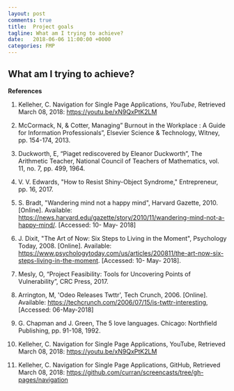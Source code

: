 ```yaml
---
layout: post
comments: true
title:  Project goals
tagline: What am I trying to achieve?
date:   2018-06-06 11:00:00 +0000
categories: FMP
---
```


## What am I trying to achieve?




<span id="ref"></span>
**References**  
1. Kelleher, C. Navigation for Single Page Applications, *YouTube*, Retrieved March 08, 2018: https://youtu.be/xN9QxPtK2LM

1. McCormack, N, & Cotter, Managing” Burnout in the Workplace : A Guide for Information Professionals”, Elsevier Science & Technology, Witney, pp. 154-174, 2013.

2. Duckworth, E, “Piaget rediscovered by Eleanor Duckworth”, The Arithmetic Teacher, National Council of Teachers of Mathematics, vol. 11, no. 7, pp. 499, 1964.

3. V. V. Edwards, "How to Resist Shiny-Object Syndrome," Entrepreneur, pp. 16, 2017.

4. S. Bradt, "Wandering mind not a happy mind", Harvard Gazette, 2010. [Online]. Available: https://news.harvard.edu/gazette/story/2010/11/wandering-mind-not-a-happy-mind/. [Accessed: 10- May- 2018]

5. J. Dixit, "The Art of Now: Six Steps to Living in the Moment", Psychology Today, 2008. [Online]. Available: https://www.psychologytoday.com/us/articles/200811/the-art-now-six-steps-living-in-the-moment. [Accessed: 10- May- 2018].

6. Mesly, O, “Project Feasibility: Tools for Uncovering Points of Vulnerability”, CRC Press, 2017.

7. Arrington, M, 'Odeo Releases Twttr', Tech Crunch, 2006. [Online]. Available: https://techcrunch.com/2006/07/15/is-twttr-interesting, [Accessed: 06-May-2018]

8. G. Chapman and J. Green, The 5 love languages. Chicago: Northfield Publishing, pp. 91-108, 1992.

9. Kelleher, C. Navigation for Single Page Applications, YouTube, Retrieved March 08, 2018: https://youtu.be/xN9QxPtK2LM

10. Kelleher, C. Navigation for Single Page Applications, GitHub, Retrieved March 08, 2018: https://github.com/curran/screencasts/tree/gh-pages/navigation